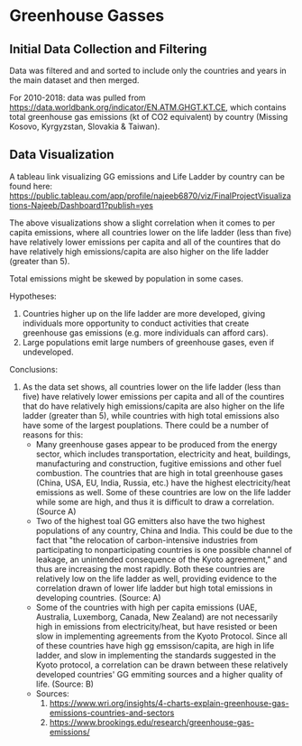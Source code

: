 # Greenhouse Gasses
## Initial Data Collection and Filtering
Data was filtered and and sorted to include only the countries and years in the main dataset and then merged.

For 2010-2018: data was pulled from https://data.worldbank.org/indicator/EN.ATM.GHGT.KT.CE, which contains total greenhouse gas emissions (kt of CO2 equivalent) by country (Missing Kosovo, Kyrgyzstan, Slovakia & Taiwan).

## Data Visualization
A tableau link visualizing GG emissions and Life Ladder by country can be found here:
https://public.tableau.com/app/profile/najeeb6870/viz/FinalProjectVisualizations-Najeeb/Dashboard1?publish=yes

The above visualizations show a slight correlation when it comes to per capita emissions, where all countries lower on the life ladder (less than five) have relatively lower emissions per capita and all of the countires that do have relatively high emissions/capita are also higher on the life ladder (greater than 5). 

Total emissions might be skewed by population in some cases.

Hypotheses:

1. Countries higher up on the life ladder are more developed, giving individuals more opportunity to conduct activities that create greenhouse gas emissions (e.g. more individuals can afford cars).
2. Large populations emit large numbers of greenhouse gases, even if undeveloped.

Conclusions:
1. As the data set shows, all countries lower on the life ladder (less than five) have relatively lower emissions per capita and all of the countires that do have relatively high emissions/capita are also higher on the life ladder (greater than 5), while countries with high total emissions also have some of the largest pouplations. There could be a number of reasons for this:
    * Many greenhouse gases appear to be produced from the energy sector, which includes transportation, electricity and heat, buildings, manufacturing and construction, fugitive emissions and other fuel combustion. The countries that are high in total greenhouse gases (China, USA, EU, India, Russia, etc.) have the highest electricity/heat emissions as well. Some of these countries are low on the life ladder while some are high, and thus it is difficult to draw a correlation. (Source A)
    * Two of the highest toal GG emitters also have the two highest populations of any country, China and India. This could be due to the fact that "the relocation of carbon-intensive industries from participating to nonparticipating countries is one possible channel of leakage, an unintended consequence of the Kyoto agreement," and thus are increasing the most rapidly. Both these countries are relatively low on the life ladder as well, providing evidence to the correlation drawn of lower life ladder but high total emissions in developing countries. (Source: A)
    * Some of the countries with high per capita emissions (UAE, Australia, Luxemborg, Canada, New Zealand) are not necessarily high in emissions from electricity/heat, but have resisted or been slow in implementing agreements from the Kyoto Protocol. Since all of these countries have high gg emssison/capita, are high in life ladder, and slow in implementing the standards suggested in the Kyoto protocol, a correlation can be drawn between these relatively developed countries' GG emmiting sources and a higher quality of life. (Source: B)
    * Sources:
      1. https://www.wri.org/insights/4-charts-explain-greenhouse-gas-emissions-countries-and-sectors
      2. https://www.brookings.edu/research/greenhouse-gas-emissions/
